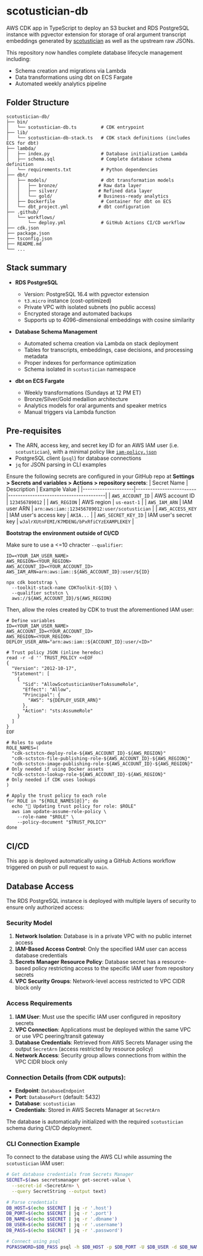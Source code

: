 # scotustician-db

AWS CDK app in TypeScript to deploy an S3 bucket and RDS PostgreSQL instance with pgvector extension for storage of oral argument transcript embeddings generated by [scotustician](https://www.github.com/reedmarkham/scotustician) as well as the upstream raw JSONs. 

This repository now handles complete database lifecycle management including:
- Schema creation and migrations via Lambda
- Data transformations using dbt on ECS Fargate
- Automated weekly analytics pipeline

## Folder Structure

```
scotustician-db/
├── bin/
│   └── scotustician-db.ts         # CDK entrypoint
├── lib/
│   └── scotustician-db-stack.ts   # CDK stack definitions (includes ECS for dbt)
├── lambda/
│   ├── index.py                   # Database initialization Lambda
│   ├── schema.sql                 # Complete database schema definition
│   └── requirements.txt           # Python dependencies
├── dbt/
│   ├── models/                    # dbt transformation models
│   │   ├── bronze/               # Raw data layer
│   │   ├── silver/               # Refined data layer
│   │   └── gold/                 # Business-ready analytics
│   ├── Dockerfile                 # Container for dbt on ECS
│   └── dbt_project.yml           # dbt configuration
├── .github/
│   └── workflows/
│       └── deploy.yml             # GitHub Actions CI/CD workflow
├── cdk.json
├── package.json
├── tsconfig.json
├── README.md
└── ...
```

## Stack summary

- **RDS PostgreSQL**
  - Version: PostgreSQL 16.4 with pgvector extension
  - `t3.micro` instance (cost-optimized)
  - Private VPC with isolated subnets (no public access)
  - Encrypted storage and automated backups
  - Supports up to 4096-dimensional embeddings with cosine similarity

- **Database Schema Management**
  - Automated schema creation via Lambda on stack deployment
  - Tables for transcripts, embeddings, case decisions, and processing metadata
  - Proper indexes for performance optimization
  - Schema isolated in `scotustician` namespace

- **dbt on ECS Fargate**
  - Weekly transformations (Sundays at 12 PM ET)
  - Bronze/Silver/Gold medallion architecture
  - Analytics models for oral arguments and speaker metrics
  - Manual triggers via Lambda function

## Pre-requisites

- The ARN, access key, and secret key ID for an AWS IAM user (i.e. `scotustician`), with a minimal policy like [`iam-policy.json`](iam-policy.json)
- PostgreSQL client (`psql`) for database connections
- `jq` for JSON parsing in CLI examples

Ensure the following secrets are configured in your GitHub repo at **Settings > Secrets and variables > Actions > repository secrets**:
| Secret Name         | Description             | Example Value                          |
|---------------------|-------------------------|----------------------------------------|
| `AWS_ACCOUNT_ID`    | AWS account ID          | `123456789012`                         |
| `AWS_REGION`        | AWS region              | `us-east-1`                            |
| `AWS_IAM_ARN`       | IAM user ARN            | `arn:aws:iam::123456789012:user/scotustician` |
| `AWS_ACCESS_KEY`    | IAM user's access key   | `AKIA...`                              |
| `AWS_SECRET_KEY_ID` | IAM user's secret key   | `wJalrXUtnFEMI/K7MDENG/bPxRfiCYzEXAMPLEKEY` |

**Bootstrap the environment outside of CI/CD**

Make sure to use a <=10 chracter `--qualifier`:
```
ID=<YOUR_IAM_USER_NAME>
AWS_REGION=<YOUR_REGION>
AWS_ACCOUNT_ID=<YOUR_ACCOUNT_ID>
AWS_IAM_ARN=arn:aws:iam::${AWS_ACCOUNT_ID}:user/${ID}

npx cdk bootstrap \
  --toolkit-stack-name CDKToolkit-${ID} \
  --qualifier sctstcn \
  aws://${AWS_ACCOUNT_ID}/${AWS_REGION}
```
Then, allow the roles created by CDK to trust the aforementioned IAM user:
```
# Define variables
ID=<YOUR_IAM_USER_NAME>
AWS_ACCOUNT_ID=<YOUR_ACCOUNT_ID>
AWS_REGION=<YOUR_REGION>
DEPLOY_USER_ARN="arn:aws:iam::${ACCOUNT_ID}:user/<ID>"

# Trust policy JSON (inline heredoc)
read -r -d '' TRUST_POLICY <<EOF
{
  "Version": "2012-10-17",
  "Statement": [
    {
      "Sid": "AllowScotusticianUserToAssumeRole",
      "Effect": "Allow",
      "Principal": {
        "AWS": "${DEPLOY_USER_ARN}"
      },
      "Action": "sts:AssumeRole"
    }
  ]
}
EOF

# Roles to update
ROLE_NAMES=(
  "cdk-sctstcn-deploy-role-${AWS_ACCOUNT_ID}-${AWS_REGION}"
  "cdk-sctstcn-file-publishing-role-${AWS_ACCOUNT_ID}-${AWS_REGION}"
  "cdk-sctstcn-image-publishing-role-${AWS_ACCOUNT_ID}-${AWS_REGION}"  # Only needed if using Docker assets
  "cdk-sctstcn-lookup-role-${AWS_ACCOUNT_ID}-${AWS_REGION}"           # Only needed if CDK uses lookups
)

# Apply the trust policy to each role
for ROLE in "${ROLE_NAMES[@]}"; do
  echo "🔧 Updating trust policy for role: $ROLE"
  aws iam update-assume-role-policy \
    --role-name "$ROLE" \
    --policy-document "$TRUST_POLICY"
done
```

## CI/CD

This app is deployed automatically using a GitHub Actions workflow triggered on push or pull request to `main`.

## Database Access

The RDS PostgreSQL instance is deployed with multiple layers of security to ensure only authorized access:

### Security Model
1. **Network Isolation**: Database is in a private VPC with no public internet access
2. **IAM-Based Access Control**: Only the specified IAM user can access database credentials
3. **Secrets Manager Resource Policy**: Database secret has a resource-based policy restricting access to the specific IAM user from repository secrets
4. **VPC Security Groups**: Network-level access restricted to VPC CIDR block only

### Access Requirements
1. **IAM User**: Must use the specific IAM user configured in repository secrets  
2. **VPC Connection**: Applications must be deployed within the same VPC or use VPC peering/transit gateway
3. **Database Credentials**: Retrieved from AWS Secrets Manager using the output `SecretArn` (access restricted by resource policy)
4. **Network Access**: Security group allows connections from within the VPC CIDR block only

### Connection Details (from CDK outputs):
- **Endpoint**: `DatabaseEndpoint` 
- **Port**: `DatabasePort` (default: 5432)
- **Database**: `scotustician`
- **Credentials**: Stored in AWS Secrets Manager at `SecretArn`

The database is automatically initialized with the required `scotustician` schema during CI/CD deployment.

### CLI Connection Example

To connect to the database using the AWS CLI while assuming the `scotustician` IAM user:

```bash
# Get database credentials from Secrets Manager
SECRET=$(aws secretsmanager get-secret-value \
  --secret-id <SecretArn> \
  --query SecretString --output text)

# Parse credentials
DB_HOST=$(echo $SECRET | jq -r '.host')
DB_PORT=$(echo $SECRET | jq -r '.port')
DB_NAME=$(echo $SECRET | jq -r '.dbname')
DB_USER=$(echo $SECRET | jq -r '.username')
DB_PASS=$(echo $SECRET | jq -r '.password')

# Connect using psql
PGPASSWORD=$DB_PASS psql -h $DB_HOST -p $DB_PORT -U $DB_USER -d $DB_NAME
```